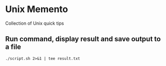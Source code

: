 # Unix Memento
Collection of Unix quick tips

## Run command, display result and save output to a file

```
./script.sh 2>&1 | tee result.txt
```
